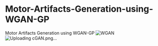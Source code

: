 # Motor-Artifacts-Generation-using-WGAN-GP
Motor Artifacts Generation using WGAN-GP
![WGAN](https://github.com/yousofsaleh25/Motor-Artifacts-Generation-using-WGAN-GP/assets/43546116/a7aaa762-d7f1-4a54-8a8b-5d7f322735bf)
![Uploading cGAN.png…]()
